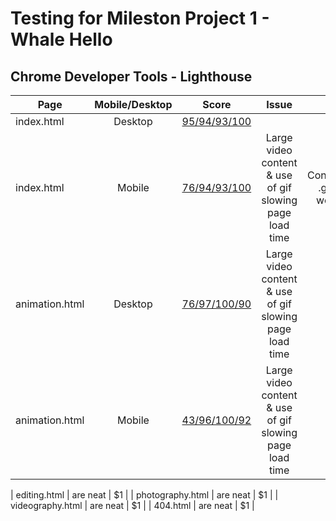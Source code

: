 # Testing for Mileston Project 1 - Whale Hello

## Chrome Developer Tools - Lighthouse
| Page | Mobile/Desktop | Score  |Issue|Fix|
| ------------- |:-------------:| :-----:|:-------:|-----:|
| index.html|Desktop | [95/94/93/100]() |
| index.html|Mobile | [76/94/93/100]() | Large video content & use of gif slowing page load time | Convert .gif to webm
| animation.html | Desktop | [76/97/100/90]() | Large video content & use of gif slowing page load time |
| animation.html | Mobile | [43/96/100/92]() | Large video content & use of gif slowing page load time

| editing.html | are neat      |    $1 |
| photography.html | are neat      |    $1 |
| videography.html | are neat      |    $1 |
| 404.html | are neat      |    $1 |